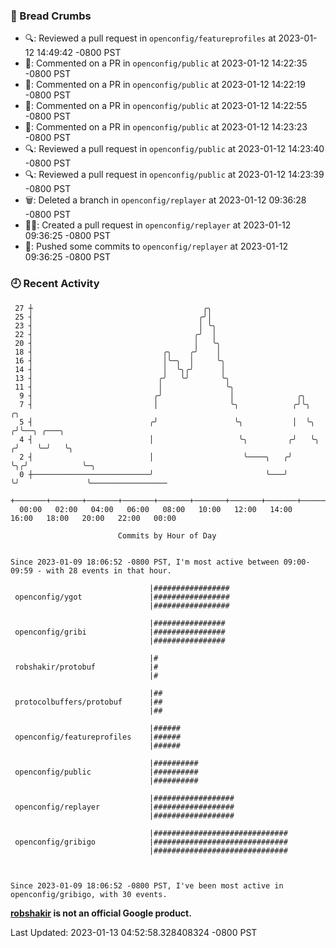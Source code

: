 ### 🍞 Bread Crumbs

 * 🔍: Reviewed a pull request in  `openconfig/featureprofiles` at 2023-01-12 14:49:42 -0800 PST
 * 💬: Commented on a PR in  `openconfig/public` at 2023-01-12 14:22:35 -0800 PST
 * 💬: Commented on a PR in  `openconfig/public` at 2023-01-12 14:22:19 -0800 PST
 * 💬: Commented on a PR in  `openconfig/public` at 2023-01-12 14:22:55 -0800 PST
 * 💬: Commented on a PR in  `openconfig/public` at 2023-01-12 14:23:23 -0800 PST
 * 🔍: Reviewed a pull request in  `openconfig/public` at 2023-01-12 14:23:40 -0800 PST
 * 🔍: Reviewed a pull request in  `openconfig/public` at 2023-01-12 14:23:39 -0800 PST
 * 🗑: Deleted a branch in `openconfig/replayer` at 2023-01-12 09:36:28 -0800 PST
 * ✍🏼: Created a pull request in `openconfig/replayer` at 2023-01-12 09:36:25 -0800 PST
 * 🚢: Pushed some commits to `openconfig/replayer` at 2023-01-12 09:36:25 -0800 PST

### 🕘 Recent Activity
```
 27 ┼                                      ╭╮
 25 ┤                                     ╭╯│
 23 ┤                                     │ ╰╮
 22 ┤                                    ╭╯  │
 20 ┤                                    │   ╰╮
 18 ┤                             ╭╮    ╭╯    │
 16 ┤                             │╰─╮  │     ╰╮
 14 ┤                             │  ╰╮╭╯      │
 13 ┤                            ╭╯   ╰╯       ╰╮
 11 ┤                            │              ╰╮
  9 ┤                           ╭╯               │              ╭╮
  7 ┤                           │                ╰╮            ╭╯╰╮      ╭╮
  5 ┤                          ╭╯                 ╰╮           │  ╰╮    ╭╯╰──╮ ╭───╮
  4 ┤                          │                   ╰╮         ╭╯   ╰╮  ╭╯    ╰─╯   ╰╮
  2 ┤                          │                    ╰────╮   ╭╯     ╰╮╭╯            ╰─╮
  0 ┼──────────────────────────╯                         ╰───╯       ╰╯               ╰─────────────────
    +───────+───────+───────+───────+───────+───────+───────+───────+───────+───────+───────+───────+────
  00:00   02:00   04:00   06:00   08:00   10:00   12:00   14:00   16:00   18:00   20:00   22:00   00:00   

						Commits by Hour of Day


Since 2023-01-09 18:06:52 -0800 PST, I'm most active between 09:00-09:59 - with 28 events in that hour.

```



```
                               |#################
 openconfig/ygot               |#################
                               |#################

                               |################
 openconfig/gribi              |################
                               |################

                               |#
 robshakir/protobuf            |#
                               |#

                               |##
 protocolbuffers/protobuf      |##
                               |##

                               |######
 openconfig/featureprofiles    |######
                               |######

                               |##########
 openconfig/public             |##########
                               |##########

                               |##################
 openconfig/replayer           |##################
                               |##################

                               |##############################
 openconfig/gribigo            |##############################
                               |##############################



Since 2023-01-09 18:06:52 -0800 PST, I've been most active in openconfig/gribigo, with 30 events.

```
**[robshakir](mailto:robjs@google.com) is not an official Google product.**  


Last Updated: 2023-01-13 04:52:58.328408324 -0800 PST
